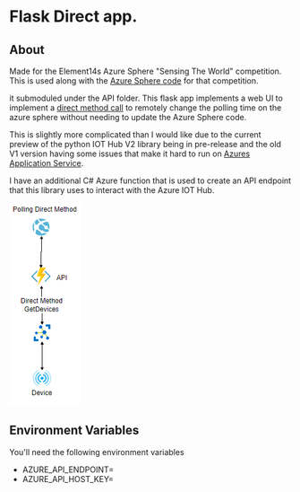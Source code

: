 # Flask Direct app.
## About
Made for the Element14s Azure Sphere "Sensing The World" competition.
This is used along with the [Azure Sphere code](https://github.com/SrzStephen/azure-sphere-monitor-environment) for that competition.

it submoduled under the API folder. This flask app implements a web UI to implement a [direct method call](https://docs.microsoft.com/en-us/azure/iot-hub/iot-hub-devguide-direct-methods) to remotely change the polling time on the azure sphere without needing to update the Azure Sphere code.

This is slightly more complicated than I would like due to the current preview of the python IOT Hub V2 library being in pre-release and the old V1 version having some issues that make it hard to run on [Azures Application Service](https://github.com/Azure/azure-iot-sdk-python/issues/284). 

I have an additional C# Azure function that is used to create an API endpoint that this library uses to interact with the Azure IOT Hub.

![diagram](pics/direct_method.PNG)

## Environment Variables
You'll need the following environment variables
* AZURE_API_ENDPOINT=
* AZURE_API_HOST_KEY=


